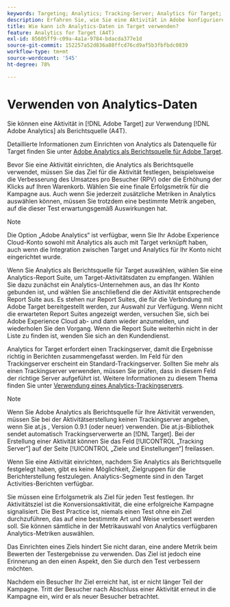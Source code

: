 ```yaml
---
keywords: Targeting; Analytics; Tracking-Server; Analytics für Target; a4t
description: Erfahren Sie, wie Sie eine Aktivität in Adobe konfigurieren [!DNL Target] , um Adobe Analytics als Berichtsquelle zu verwenden. Diese Integration heißt Analytics für [!DNL Target] (A4T).
title: Wie kann ich Analytics-Daten in Target verwenden?
feature: Analytics for Target (A4T)
exl-id: 85605ff9-c09a-4a1a-9784-bdacda377e1d
source-git-commit: 152257a52d836a88ffcd76cd9af5b3fbfbdc0839
workflow-type: tm+mt
source-wordcount: '545'
ht-degree: 78%

---
```


# Verwenden von Analytics-Daten

Sie können eine Aktivität in [!DNL Adobe Target] zur Verwendung [!DNL Adobe Analytics] als Berichtsquelle (A4T).

Detaillierte Informationen zum Einrichten von Analytics als Datenquelle für Target finden Sie unter [Adobe Analytics als Berichtsquelle für Adobe Target](/help/main/c-integrating-target-with-mac/a4t/a4t.md).

Bevor Sie eine Aktivität einrichten, die Analytics als Berichtsquelle verwendet, müssen Sie das Ziel für die Aktivität festlegen, beispielsweise die Verbesserung des Umsatzes pro Besucher (RPV) oder die Erhöhung der Klicks auf Ihren Warenkorb. Wählen Sie eine finale Erfolgsmetrik für die Kampagne aus. Auch wenn Sie jederzeit zusätzliche Metriken in Analytics auswählen können, müssen Sie trotzdem eine bestimmte Metrik angeben, auf die dieser Test erwartungsgemäß Auswirkungen hat.

>[!NOTE]
>
>Die Option „Adobe Analytics“ ist verfügbar, wenn Sie Ihr Adobe Experience Cloud-Konto sowohl mit Analytics als auch mit Target verknüpft haben, auch wenn die Integration zwischen Target und Analytics für Ihr Konto nicht eingerichtet wurde.

Wenn Sie Analytics als Berichtsquelle für Target auswählen, wählen Sie eine Analytics-Report Suite, um Target-Aktivitätsdaten zu empfangen. Wählen Sie dazu zunächst ein Analytics-Unternehmen aus, an das Ihr Konto gebunden ist, und wählen Sie anschließend die der Aktivität entsprechende Report Suite aus. Es stehen nur Report Suites, die für die Verbindung mit Adobe Target bereitgestellt werden, zur Auswahl zur Verfügung. Wenn nicht die erwarteten Report Suites angezeigt werden, versuchen Sie, sich bei Adobe Experience Cloud ab- und dann wieder anzumelden, und wiederholen Sie den Vorgang. Wenn die Report Suite weiterhin nicht in der Liste zu finden ist, wenden Sie sich an den Kundendienst.

Analytics for Target erfordert einen Trackingserver, damit die Ergebnisse richtig in Berichten zusammengefasst werden. Im Feld für den Trackingserver erscheint ein Standard-Trackingserver. Sollten Sie mehr als einen Trackingserver verwenden, müssen Sie prüfen, dass in diesem Feld der richtige Server aufgeführt ist. Weitere Informationen zu diesem Thema finden Sie unter [Verwendung eines Analytics-Trackingservers](/help/main/c-integrating-target-with-mac/a4t/analytics-tracking-server.md#task_72077BA7E93C4A65A715A18F32228823).

>[!NOTE]
>
>Wenn Sie Adobe Analytics als Berichtsquelle für Ihre Aktivität verwenden, müssen Sie bei der Aktivitätserstellung keinen Trackingserver angeben, wenn Sie at.js , Version 0.9.1 (oder neuer) verwenden. Die at.js-Bibliothek sendet automatisch Trackingserverwerte an [!DNL Target]. Bei der Erstellung einer Aktivität können Sie das Feld [!UICONTROL „Tracking Server“] auf der Seite [!UICONTROL „Ziele und Einstellungen“] freilassen.

Wenn Sie eine Aktivität einrichten, nachdem Sie Analytics als Berichtsquelle festgelegt haben, gibt es keine Möglichkeit, Zielgruppen für die Berichterstellung festzulegen. Analytics-Segmente sind in den Target Activities-Berichten verfügbar.

Sie müssen eine Erfolgsmetrik als Ziel für jeden Test festlegen. Ihr Aktivitätsziel ist die Konversionsaktivität, die eine erfolgreiche Kampagne signalisiert. Die Best Practice ist, niemals einen Test ohne ein Ziel durchzuführen, das auf eine bestimmte Art und Weise verbessert werden soll. Sie können sämtliche in der Metrikauswahl von Analytics verfügbaren Analytics-Metriken auswählen.

Das Einrichten eines Ziels hindert Sie nicht daran, eine andere Metrik beim Bewerten der Testergebnisse zu verwenden. Das Ziel ist jedoch eine Erinnerung an den einen Aspekt, den Sie durch den Test verbessern möchten.

Nachdem ein Besucher Ihr Ziel erreicht hat, ist er nicht länger Teil der Kampagne. Tritt der Besucher nach Abschluss einer Aktivität erneut in die Kampagne ein, wird er als neuer Besucher betrachtet.
